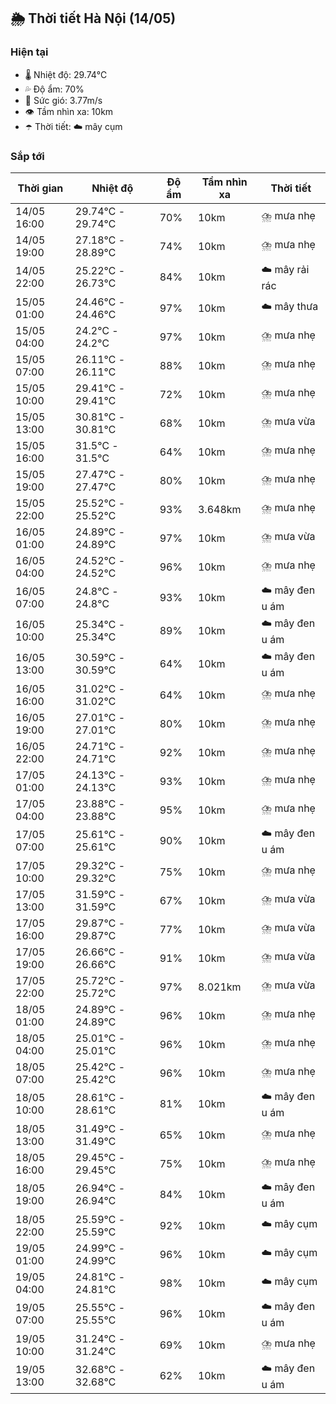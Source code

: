 ## 🌦️ Thời tiết Hà Nội (14/05)

### Hiện tại

- 🌡️ Nhiệt độ: 29.74℃
- 💦 Độ ẩm: 70%
- 💨 Sức gió: 3.77m/s
- 👁️ Tầm nhìn xa: 10km
- ☂️ Thời tiết: ☁️ mây cụm

### Sắp tới

| Thời gian | Nhiệt độ | Độ ẩm | Tầm nhìn xa | Thời tiết |
| --- | --- | --- | --- | --- |
| 14/05 16:00 | 29.74℃ - 29.74℃ | 70% | 10km | ⛈️ mưa nhẹ |
| 14/05 19:00 | 27.18℃ - 28.89℃ | 74% | 10km | ⛈️ mưa nhẹ |
| 14/05 22:00 | 25.22℃ - 26.73℃ | 84% | 10km | ☁️ mây rải rác |
| 15/05 01:00 | 24.46℃ - 24.46℃ | 97% | 10km | ☁️ mây thưa |
| 15/05 04:00 | 24.2℃ - 24.2℃ | 97% | 10km | ⛈️ mưa nhẹ |
| 15/05 07:00 | 26.11℃ - 26.11℃ | 88% | 10km | ⛈️ mưa nhẹ |
| 15/05 10:00 | 29.41℃ - 29.41℃ | 72% | 10km | ⛈️ mưa nhẹ |
| 15/05 13:00 | 30.81℃ - 30.81℃ | 68% | 10km | ⛈️ mưa vừa |
| 15/05 16:00 | 31.5℃ - 31.5℃ | 64% | 10km | ⛈️ mưa nhẹ |
| 15/05 19:00 | 27.47℃ - 27.47℃ | 80% | 10km | ⛈️ mưa nhẹ |
| 15/05 22:00 | 25.52℃ - 25.52℃ | 93% | 3.648km | ⛈️ mưa nhẹ |
| 16/05 01:00 | 24.89℃ - 24.89℃ | 97% | 10km | ⛈️ mưa vừa |
| 16/05 04:00 | 24.52℃ - 24.52℃ | 96% | 10km | ⛈️ mưa nhẹ |
| 16/05 07:00 | 24.8℃ - 24.8℃ | 93% | 10km | ☁️ mây đen u ám |
| 16/05 10:00 | 25.34℃ - 25.34℃ | 89% | 10km | ☁️ mây đen u ám |
| 16/05 13:00 | 30.59℃ - 30.59℃ | 64% | 10km | ☁️ mây đen u ám |
| 16/05 16:00 | 31.02℃ - 31.02℃ | 64% | 10km | ⛈️ mưa nhẹ |
| 16/05 19:00 | 27.01℃ - 27.01℃ | 80% | 10km | ⛈️ mưa nhẹ |
| 16/05 22:00 | 24.71℃ - 24.71℃ | 92% | 10km | ⛈️ mưa nhẹ |
| 17/05 01:00 | 24.13℃ - 24.13℃ | 93% | 10km | ⛈️ mưa nhẹ |
| 17/05 04:00 | 23.88℃ - 23.88℃ | 95% | 10km | ⛈️ mưa nhẹ |
| 17/05 07:00 | 25.61℃ - 25.61℃ | 90% | 10km | ☁️ mây đen u ám |
| 17/05 10:00 | 29.32℃ - 29.32℃ | 75% | 10km | ⛈️ mưa nhẹ |
| 17/05 13:00 | 31.59℃ - 31.59℃ | 67% | 10km | ⛈️ mưa vừa |
| 17/05 16:00 | 29.87℃ - 29.87℃ | 77% | 10km | ⛈️ mưa vừa |
| 17/05 19:00 | 26.66℃ - 26.66℃ | 91% | 10km | ⛈️ mưa vừa |
| 17/05 22:00 | 25.72℃ - 25.72℃ | 97% | 8.021km | ⛈️ mưa vừa |
| 18/05 01:00 | 24.89℃ - 24.89℃ | 96% | 10km | ⛈️ mưa nhẹ |
| 18/05 04:00 | 25.01℃ - 25.01℃ | 96% | 10km | ⛈️ mưa nhẹ |
| 18/05 07:00 | 25.42℃ - 25.42℃ | 96% | 10km | ⛈️ mưa nhẹ |
| 18/05 10:00 | 28.61℃ - 28.61℃ | 81% | 10km | ☁️ mây đen u ám |
| 18/05 13:00 | 31.49℃ - 31.49℃ | 65% | 10km | ⛈️ mưa nhẹ |
| 18/05 16:00 | 29.45℃ - 29.45℃ | 75% | 10km | ⛈️ mưa nhẹ |
| 18/05 19:00 | 26.94℃ - 26.94℃ | 84% | 10km | ☁️ mây đen u ám |
| 18/05 22:00 | 25.59℃ - 25.59℃ | 92% | 10km | ☁️ mây cụm |
| 19/05 01:00 | 24.99℃ - 24.99℃ | 96% | 10km | ☁️ mây cụm |
| 19/05 04:00 | 24.81℃ - 24.81℃ | 98% | 10km | ☁️ mây cụm |
| 19/05 07:00 | 25.55℃ - 25.55℃ | 96% | 10km | ☁️ mây đen u ám |
| 19/05 10:00 | 31.24℃ - 31.24℃ | 69% | 10km | ⛈️ mưa nhẹ |
| 19/05 13:00 | 32.68℃ - 32.68℃ | 62% | 10km | ☁️ mây đen u ám |
